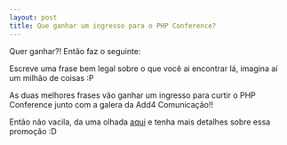 ```yaml
---
layout: post
title: Que ganhar um ingresso para o PHP Conference?
---
```


Quer ganhar?! Então faz o seguinte:

Escreve uma frase bem legal sobre o que você ai encontrar lá, imagina aí um milhão de coisas :P

As duas melhores frases vão ganhar um ingresso para curtir o PHP Conference junto com a galera da Add4 Comunicação!!

Então não vacila, da uma olhada [aqui](http://www.add4.com.br/blog/2008/10/phpconference-brasil-promocao/) e tenha mais detalhes sobre essa promoção :D
